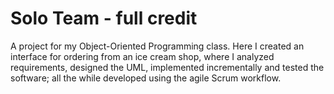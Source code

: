 # Solo Team - full credit

A project for my Object-Oriented Programming class. Here I created an interface for ordering from an ice cream shop, where I analyzed requirements, designed the UML, implemented incrementally and tested the 
software; all the while developed using the agile Scrum workflow.
